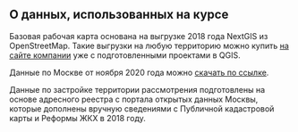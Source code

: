 ## О данных, использованных на курсе

Базовая рабочая карта основана на выгрузке 2018 года NextGIS из OpenStreetMap. Такие выгрузки на любую территорию можно купить [на сайте компании](https://data.nextgis.com/ru/?lvl=regions&country=RU) уже с подготовленными проектами в QGIS.

Данные по Москве от ноября 2020 года можно [скачать по ссылке](https://1drv.ms/u/s!Ahy-UAuiRRxDg7ZIPzA7DVSRfRzcnw?e=AA8ged).

Данные по застройке территории рассмотрения подготовлены на основе адресного реестра с портала открытых данных Москвы, которые дополнены вручную сведениями с Публичной кадастровой карты и Реформы ЖКХ в 2018 году.